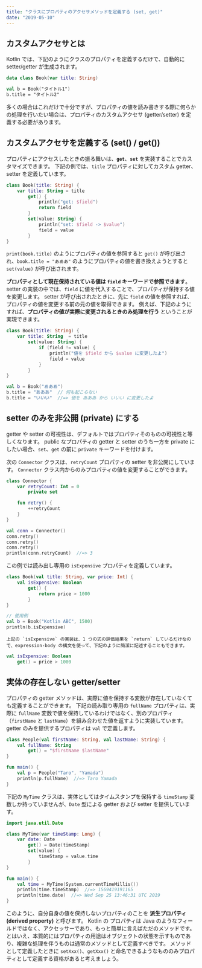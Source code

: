 ```yaml
---
title: "クラスにプロパティのアクセサメソッドを定義する (set, get)"
date: "2019-05-10"
---
```


カスタムアクセサとは
----

Kotlin では、下記のようにクラスのプロパティを定義するだけで、自動的に setter/getter が生成されます。

```kotlin
data class Book(var title: String)

val b = Book("タイトル1")
b.title = "タイトル2"
```

多くの場合はこれだけで十分ですが、プロパティの値を読み書きする際に何らかの処理を行いたい場合は、プロパティのカスタムアクセサ (getter/setter) を定義する必要があります。


カスタムアクセサを定義する (set() / get())
----

プロパティにアクセスしたときの振る舞いは、**`get`**、**`set`** を実装することでカスタマイズできます。
下記の例では、`title` プロパティに対してカスタム getter、setter を定義しています。

```kotlin
class Book(title: String) {
    var title: String = title
        get() {
            println("get: $field")
            return field
        }
        set(value: String) {
            println("set: $field -> $value")
            field = value
        }
}
```

`print(book.title)` のようにプロパティの値を参照すると `get()` が呼び出され、`book.title = "あああ"` のようにプロパティの値を書き換えようとすると `set(value)` が呼び出されます。

**プロパティとして現在保持されている値は `field` キーワードで参照できます**。
setter の実装の中では、`field` に値を代入することで、プロパティが保持する値を変更します。
setter が呼び出されたときに、先に `field` の値を参照すれば、プロパティの値を変更する前の元の値を取得できます。
例えば、下記のようにすれば、**プロパティの値が実際に変更されるときのみ処理を行う** ということが実現できます。

```kotlin
class Book(title: String) {
    var title: String  = title
        set(value: String) {
            if (field != value) {
                println("値を $field から $value に変更したよ")
                field = value
            }
        }
}

val b = Book("あああ")
b.title = "あああ"  // 何も起こらない
b.title = "いいい"  //=> 値を あああ から いいい に変更したよ
```


setter のみを非公開 (private) にする
----

getter や setter の可視性は、デフォルトではプロパティそのものの可視性と等しくなります。
public なプロパティの getter と setter のうち一方を private にしたい場合、`set`、`get` の前に `private` キーワードを付けます。

次の `Connector` クラスは、`retryCount` プロパティの setter を非公開にしています。
`Connector` クラス内からのみプロパティの値を変更することができます。

```kotlin
class Connector {
    var retryCount: Int = 0
        private set

    fun retry() {
        ++retryCount
    }
}

val conn = Connector()
conn.retry()
conn.retry()
conn.retry()
println(conn.retryCount)  //=> 3
```


この例では読み出し専用の `isExpensive` プロパティを定義しています。

```kotlin
class Book(val title: String, var price: Int) {
    val isExpensive: Boolean
        get() {
            return price > 1000
        }
}

// 使用例
val b = Book("Kotlin ABC", 1500)
println(b.isExpensive)
```

    上記の `isExpensive` の実装は、1 つの式の評価結果を `return` しているだけなので、expression-body の構文を使って、下記のように簡潔に記述することもできます。

```kotlin
val isExpensive: Boolean
    get() = price > 1000
```


実体の存在しない getter/setter
----

プロパティの getter メソッドは、実際に値を保持する変数が存在していなくても定義することができます。
下記の読み取り専用の `fullName` プロパティは、実際に `fullName` 変数で値を保持しているわけではなく、別のプロパティ（`firstName` と `lastName`）を組み合わせた値を返すように実装しています。
getter のみを提供するプロパティは `val` で定義します。

```kotlin
class People(val firstName: String, val lastName: String) {
    val fullName: String
        get() = "$firstName $lastName"
}

fun main() {
    val p = People("Taro", "Yamada")
    println(p.fullName)  //=> Taro Yamada
}
```

下記の `MyTime` クラスは、実体としてはタイムスタンプを保持する `timeStamp` 変数しか持っていませんが、`Date` 型による getter および setter を提供しています。

```kotlin
import java.util.Date

class MyTime(var timeStamp: Long) {
    var date: Date
        get() = Date(timeStamp)
        set(value) {
            timeStamp = value.time
        }
}

fun main() {
    val time = MyTime(System.currentTimeMillis())
    println(time.timeStamp)  //=> 1569419191165
    println(time.date)  //=> Wed Sep 25 13:46:31 UTC 2019
}
```

このように、自分自身の値を保持しないプロパティのことを **派生プロパティ (derived property)** と呼びます。
Kotlin の プロパティは Java のようなフィールドではなく、アクセッサーであり、もっと簡単に言えばただのメソッドです。
とはいえ、本質的にはプロパティの用途はオブジェクトの状態を示すものであり、複雑な処理を伴うものは通常のメソッドとして定義すべきです。
メソッドとして定義したときに `setXxx()`、`getXxx()` と命名できるようなもののみプロパティとして定義する資格があると考えましょう。

